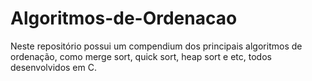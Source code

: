# Algoritmos-de-Ordenacao
Neste repositório possui um compendium dos principais algoritmos de ordenação, como merge sort, quick sort, heap sort e etc, todos desenvolvidos em C.
